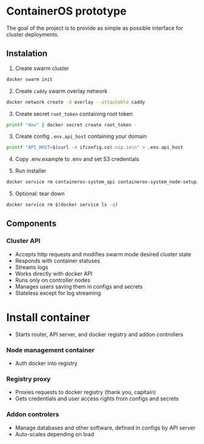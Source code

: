 # ContainerOS prototype

The goal of the project is to provide as simple as possible interface for cluster deployments.

## Instalation
1. Create swarm cluster
```bash
docker swarm init
```
2. Create `caddy` swarm overlay network
```bash
docker network create -d overlay --attachable caddy
```
3. Create secret `root_token` containing root token
```bash
printf "dev" | docker secret create root_token -
```
3. Create config `.env.api_host` containing your domain
```bash
printf "API_HOST=$(curl -4 ifconfig.co).nip.io\n" > .env.api_host
```
4. Copy .env.example to .env and set S3 credentials

5. Run installer
```bash
docker service rm containeros-system_api containeros-system_node-setup; docker pull quay.io/containeros/installer:latest && docker pull quay.io/containeros/api:latest && docker run --env-file .env --env-file .env.api_host -it --rm -v "/var/run/docker.sock:/var/run/docker.sock" quay.io/containeros/installer:latest
```
5. Optional: tear down
```bash
docker service rm $(docker service ls -q)
```

## Components

### Cluster API

- Accepts http requests and modifies swarm mode desired cluster state
- Responds with container statuses
- Streams logs
- Works directly with docker API
- Runs only on controller nodes
- Manages users saving them in configs and secrets
- Stateless except for log streaming

# Install container
- Starts router, API server, and docker registry and addon controllers

### Node management container
- Auth docker into registry

### Registry proxy

- Proxies requests to docker registry (thank you, capitain)
- Gets credentials and user access rights from configs and secrets

### Addon controlers 
- Manage databases and other software, defined in configs by API server
- Auto-scales depending on load

